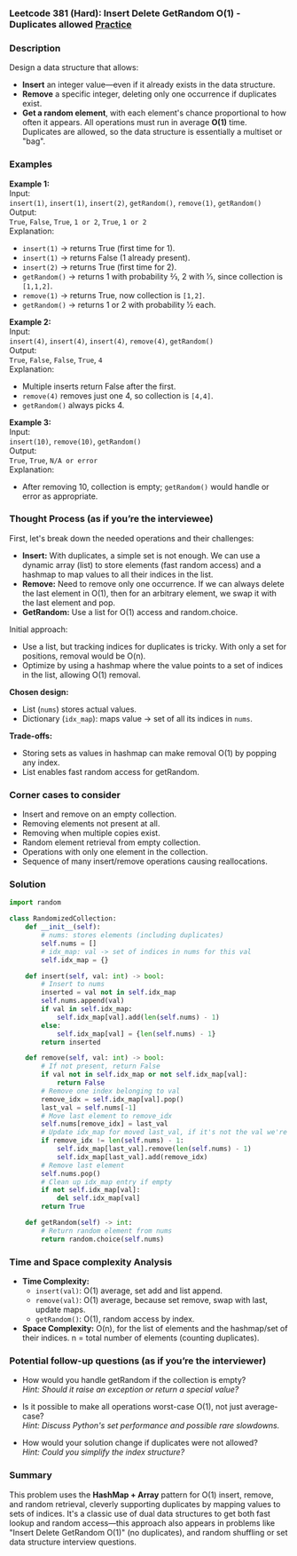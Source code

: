 ### Leetcode 381 (Hard): Insert Delete GetRandom O(1) - Duplicates allowed [Practice](https://leetcode.com/problems/insert-delete-getrandom-o1-duplicates-allowed)

### Description  
Design a data structure that allows:
- **Insert** an integer value—even if it already exists in the data structure.
- **Remove** a specific integer, deleting only one occurrence if duplicates exist.
- **Get a random element**, with each element's chance proportional to how often it appears.
All operations must run in average **O(1)** time.  
Duplicates are allowed, so the data structure is essentially a multiset or "bag".

### Examples  

**Example 1:**  
Input:  
`insert(1)`, `insert(1)`, `insert(2)`, `getRandom()`, `remove(1)`, `getRandom()`  
Output:  
`True`, `False`, `True`, `1 or 2`, `True`, `1 or 2`  
Explanation:  
- `insert(1)` → returns True (first time for 1).  
- `insert(1)` → returns False (1 already present).  
- `insert(2)` → returns True (first time for 2).  
- `getRandom()` → returns 1 with probability 2⁄3, 2 with 1⁄3, since collection is `[1,1,2]`.  
- `remove(1)` → returns True, now collection is `[1,2]`.  
- `getRandom()` → returns 1 or 2 with probability 1⁄2 each.

**Example 2:**  
Input:  
`insert(4)`, `insert(4)`, `insert(4)`, `remove(4)`, `getRandom()`  
Output:  
`True`, `False`, `False`, `True`, `4`  
Explanation:  
- Multiple inserts return False after the first.  
- `remove(4)` removes just one 4, so collection is `[4,4]`.  
- `getRandom()` always picks 4.

**Example 3:**  
Input:  
`insert(10)`, `remove(10)`, `getRandom()`  
Output:  
`True`, `True`, `N/A or error`  
Explanation:  
- After removing 10, collection is empty; `getRandom()` would handle or error as appropriate.

### Thought Process (as if you’re the interviewee)  
First, let's break down the needed operations and their challenges:

- **Insert:** With duplicates, a simple set is not enough. We can use a dynamic array (list) to store elements (fast random access) and a hashmap to map values to all their indices in the list.
- **Remove:** Need to remove only one occurrence. If we can always delete the last element in O(1), then for an arbitrary element, we swap it with the last element and pop.
- **GetRandom:** Use a list for O(1) access and random.choice.

Initial approach:
- Use a list, but tracking indices for duplicates is tricky. With only a set for positions, removal would be O(n).
- Optimize by using a hashmap where the value points to a set of indices in the list, allowing O(1) removal.

**Chosen design:**
- List (`nums`) stores actual values.  
- Dictionary (`idx_map`): maps value → set of all its indices in `nums`.

**Trade-offs:**  
- Storing sets as values in hashmap can make removal O(1) by popping any index.
- List enables fast random access for getRandom.

### Corner cases to consider  
- Insert and remove on an empty collection.
- Removing elements not present at all.
- Removing when multiple copies exist.
- Random element retrieval from empty collection.
- Operations with only one element in the collection.
- Sequence of many insert/remove operations causing reallocations.

### Solution

```python
import random

class RandomizedCollection:
    def __init__(self):
        # nums: stores elements (including duplicates)
        self.nums = []
        # idx_map: val -> set of indices in nums for this val
        self.idx_map = {}

    def insert(self, val: int) -> bool:
        # Insert to nums
        inserted = val not in self.idx_map
        self.nums.append(val)
        if val in self.idx_map:
            self.idx_map[val].add(len(self.nums) - 1)
        else:
            self.idx_map[val] = {len(self.nums) - 1}
        return inserted

    def remove(self, val: int) -> bool:
        # If not present, return False
        if val not in self.idx_map or not self.idx_map[val]:
            return False
        # Remove one index belonging to val
        remove_idx = self.idx_map[val].pop()
        last_val = self.nums[-1]
        # Move last element to remove_idx
        self.nums[remove_idx] = last_val
        # Update idx_map for moved last_val, if it's not the val we're removing
        if remove_idx != len(self.nums) - 1:
            self.idx_map[last_val].remove(len(self.nums) - 1)
            self.idx_map[last_val].add(remove_idx)
        # Remove last element
        self.nums.pop()
        # Clean up idx_map entry if empty
        if not self.idx_map[val]:
            del self.idx_map[val]
        return True

    def getRandom(self) -> int:
        # Return random element from nums
        return random.choice(self.nums)
```

### Time and Space complexity Analysis  

- **Time Complexity:**  
  - `insert(val)`: O(1) average, set add and list append.
  - `remove(val)`: O(1) average, because set remove, swap with last, update maps.
  - `getRandom()`: O(1), random access by index.
- **Space Complexity:** O(n), for the list of elements and the hashmap/set of their indices. n = total number of elements (counting duplicates).

### Potential follow-up questions (as if you’re the interviewer)  

- How would you handle getRandom if the collection is empty?  
  *Hint: Should it raise an exception or return a special value?*

- Is it possible to make all operations worst-case O(1), not just average-case?  
  *Hint: Discuss Python's set performance and possible rare slowdowns.*

- How would your solution change if duplicates were not allowed?  
  *Hint: Could you simplify the index structure?*

### Summary
This problem uses the **HashMap + Array** pattern for O(1) insert, remove, and random retrieval, cleverly supporting duplicates by mapping values to sets of indices. It's a classic use of dual data structures to get both fast lookup and random access—this approach also appears in problems like "Insert Delete GetRandom O(1)" (no duplicates), and random shuffling or set data structure interview questions.